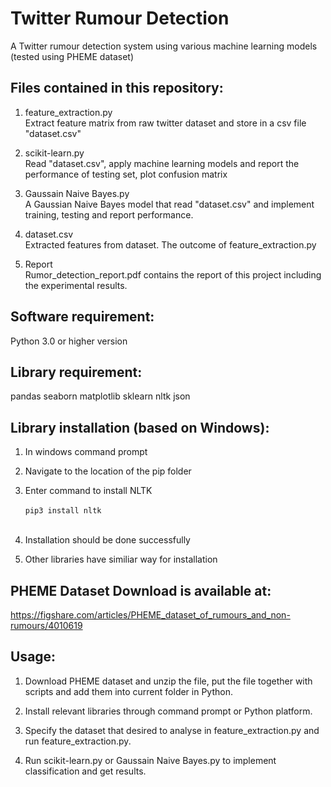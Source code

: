 # Twitter Rumour Detection
A Twitter rumour detection system using various machine learning models (tested using PHEME dataset)

## Files contained in this repository:
1. feature_extraction.py<br>
Extract feature matrix from raw twitter dataset and store in a csv file "dataset.csv"
    
2. scikit-learn.py<br>
Read "dataset.csv", apply machine learning models and report the performance of testing set, plot confusion matrix
    
3. Gaussain Naive Bayes.py<br>
A Gaussian Naive Bayes model that read "dataset.csv" and implement training, testing and report performance.
    
4. dataset.csv<br>
Extracted features from dataset. The outcome of feature_extraction.py

5. Report<br>
Rumor_detection_report.pdf contains the report of this project including the experimental results.

## Software requirement:
Python 3.0 or higher version

## Library requirement: 
pandas seaborn matplotlib sklearn nltk json

## Library installation (based on Windows):
1. In windows command prompt<br>

2. Navigate to the location of the pip folder<br>

3. Enter command to install NLTK<br><br>
`pip3 install nltk`<br><br>
4. Installation should be done successfully<br>

5. Other libraries have similiar way for installation<br>
         
## PHEME Dataset Download is available at:
https://figshare.com/articles/PHEME_dataset_of_rumours_and_non-rumours/4010619

## Usage:

1. Download PHEME dataset and unzip the file, put the file together with scripts and add them into current folder in Python.<br>

2. Install relevant libraries through command prompt or Python platform.<br>

3. Specify the dataset that desired to analyse in feature_extraction.py and run feature_extraction.py.<br> 

4. Run scikit-learn.py or Gaussain Naive Bayes.py to implement classification and get results.<br>
